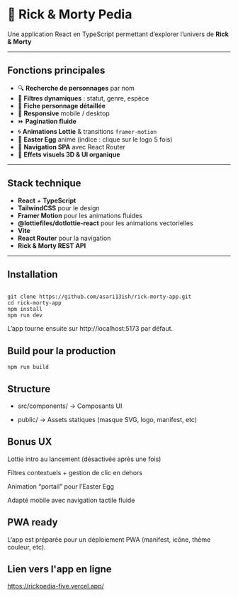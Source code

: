 # 🧪 Rick & Morty Pedia

Une application React en TypeScript permettant d’explorer l’univers de **Rick & Morty**

---

## Fonctions principales

- 🔍 **Recherche de personnages** par nom
- 🧬 **Filtres dynamiques** : statut, genre, espèce
- 📄 **Fiche personnage détaillée**
- 📱 **Responsive** mobile / desktop
- ⏩ **Pagination fluide**
- 🌀 **Animations Lottie** & transitions `framer-motion`
- 🎁 **Easter Egg** animé (indice : clique sur le logo 5 fois)
- 🧭 **Navigation SPA** avec React Router
- 💚 **Effets visuels 3D & UI organique**

---

## Stack technique

- **React** + **TypeScript**
- **TailwindCSS** pour le design
- **Framer Motion** pour les animations fluides
- **@lottiefiles/dotlottie-react** pour les animations vectorielles
- **Vite**
- **React Router** pour la navigation
- **Rick & Morty REST API**

---

## Installation

```

git clone https://github.com/asari13ish/rick-morty-app.git
cd rick-morty-app
npm install
npm run dev

```

L’app tourne ensuite sur http://localhost:5173 par défaut.

## Build pour la production

`npm run build`

## Structure

- src/components/ → Composants UI

- public/ → Assets statiques (masque SVG, logo, manifest, etc)

## Bonus UX

Lottie intro au lancement (désactivée après une fois)

Filtres contextuels + gestion de clic en dehors

Animation “portail” pour l’Easter Egg

Adapté mobile avec navigation tactile fluide

## PWA ready

L’app est préparée pour un déploiement PWA (manifest, icône, thème couleur, etc).

## Lien vers l'app en ligne

https://rickpedia-five.vercel.app/
